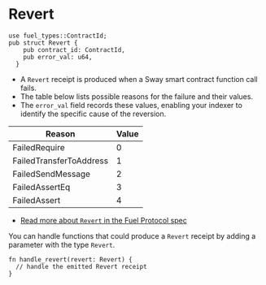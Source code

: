 # Revert

```rust, ignore
use fuel_types::ContractId;
pub struct Revert {
    pub contract_id: ContractId,
    pub error_val: u64,
  }
```

- A `Revert` receipt is produced when a Sway smart contract function call fails.
- The table below lists possible reasons for the failure and their values.
- The `error_val` field records these values, enabling your indexer to identify the specific cause of the reversion.

| Reason                | Value |
|-----------------------|-------|
| FailedRequire         | 0     |
| FailedTransferToAddress | 1     |
| FailedSendMessage     | 2     |
| FailedAssertEq        | 3     |
| FailedAssert          | 4     |

- [Read more about `Revert` in the Fuel Protocol spec](https://specs.fuel.network/master/abi/receipts.html#revert-receipt)

You can handle functions that could produce a `Revert` receipt by adding a parameter with the type `Revert`.

```rust, ignore
fn handle_revert(revert: Revert) {
  // handle the emitted Revert receipt
}
```
